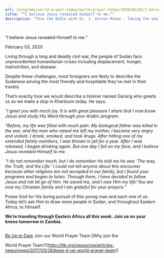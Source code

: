 ```yaml
---
url: /programs/world-prayer-today/world-prayer-today/2020/02/03/i-believe-jesus-revealed-himself-to-me-
title: "“I believe Jesus revealed Himself to me.”"
description: "Thru the Bible with Dr. J. Vernon McGee - Taking the whole Word to the whole world"
---
```







## 
 “I believe Jesus revealed Himself to me.”


February 03, 2020




Living through a long and deadly civil war, the people of Sudan face unprecedented humanitarian crises including displacement, hunger, malnutrition, and disease.


Despite these challenges, most foreigners are likely to describe the Sudanese among the most friendly and hospitable they’ve met in their travels. 


That’s exactly how we would describe a listener named Garang who greets us as we make a stop in Khartoum today. He says:


*“I greet you with much joy. It is with great pleasure I share that I now know Jesus and study His Word through your Arabic program.* 


*“Before, my life was filled with much pain. My biological father was killed in the war, and the man who raised me left my mother. I became very angry and violent. I drank, smoked, and took drugs. After hitting one of my extended family members, I was thrown in jail for a year. After I was released, I began drinking again. But one day I fell on my face, and I believe Jesus revealed Himself to me.* 


*“I do not remember much, but I do remember He told me he was ‘The way, the Truth, and the Life.’ I could not tell anyone about this encounter because other religions are not accepted in our family, but I found your programs and began to listen. Through them, I have decided to follow Jesus and not let go of Him. He saved me, and I owe Him my life! You are now my Christian family and I am grateful for your prayers.”*


Praise God for His loving pursuit of this young man and each one of us. Today let’s ask Him to draw more people in Sudan, and throughout Eastern Africa, to Himself.


**We’re traveling through Eastern Africa all this week. Join us on your knees tomorrow in Zambia.**







## 




[Be Up to Date](http://feeds.feedburner.com/WorldPrayerToday "World Prayer Today RSS Feed")
Join our World Prayer Team
[Why join the  

World Prayer Team?](http://ttb.org/resources/articles-news/news/2017/03/26/keep-it-up-world-prayer-team!)




